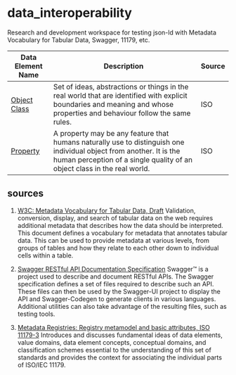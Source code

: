 # data_interoperability
Research and development workspace for testing json-ld with Metadata Vocabulary for Tabular Data, Swagger, 11179, etc.  


<table>
  <thead>
    <tr>
      <th scope="col">Data Element Name</th>
      <th scope="col">Description</th>
      <th scope="col">Source</th>
    </tr>
  </thead>  <tr>
    <td><a href='data_elements/ObjectClass.md' title='Object Class Details'>Object Class</a></td>
    <td>Set of ideas, abstractions or things in the real world that are identified with explicit boundaries and meaning and whose properties and behaviour follow the same rules.</td>
    <td>ISO</td>
  </tr>
  <tr>
    <td><a href='data_elements/Property.md' title='Property Details'>Property</a></td>
    <td>A property may be any feature that humans naturally use to distinguish one individual object from another. It is the human perception of a single quality of an object class in the real world.</td>
    <td>ISO</td>
  </tr>
</table>

## sources
1. <a href="http://www.w3.org/TR/2015/WD-tabular-metadata-20150416/">W3C: Metadata Vocabulary for Tabular Data, Draft</a>
Validation, conversion, display, and search of tabular data on the web requires additional metadata that describes how the data should be interpreted. This document defines a vocabulary for metadata that annotates tabular data. This can be used to provide metadata at various levels, from groups of tables and how they relate to each other down to individual cells within a table.

2. <a href="https://github.com/swagger-api/swagger-spec/blob/master/versions/2.0.md">Swagger RESTful API Documentation Specification</a>
Swagger™ is a project used to describe and document RESTful APIs. The Swagger specification defines a set of files required to describe such an API. These files can then be used by the Swagger-UI project to display the API and Swagger-Codegen to generate clients in various languages. Additional utilities can also take advantage of the resulting files, such as testing tools.

3. <a href="http://metadata-standards.org/11179/">Metadata Registries: Registry metamodel and basic attributes, ISO 11179-3</a>
Introduces and discusses fundamental ideas of data elements, value domains, data element concepts, conceptual domains, and classification schemes essential to the understanding of this set of standards and provides the context for associating the individual parts of ISO/IEC 11179.